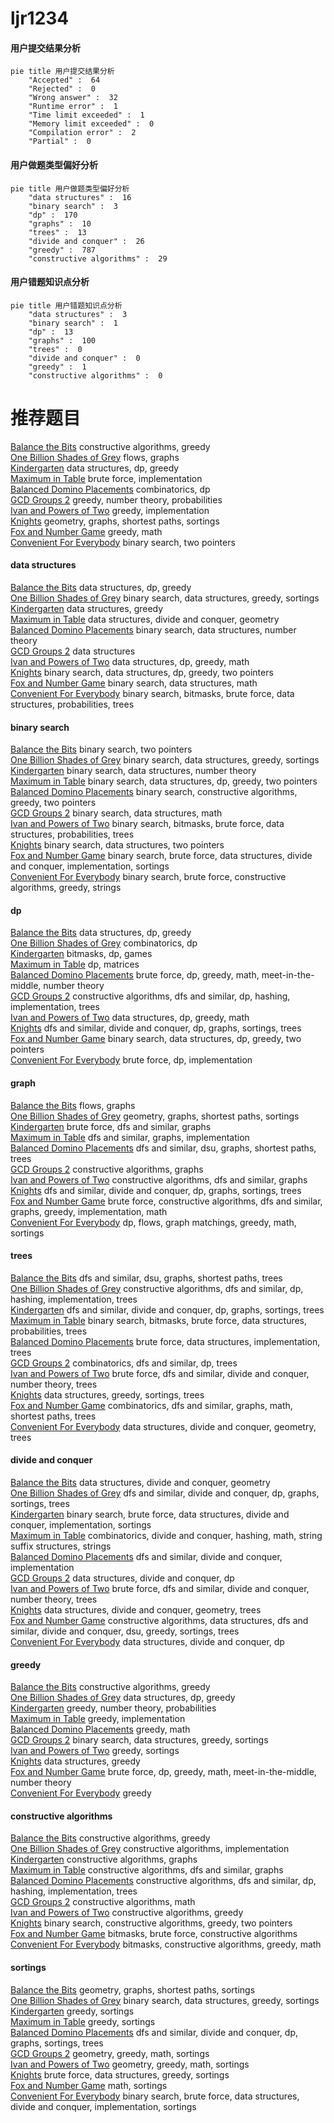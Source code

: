 # ljr1234
<!-- tabs:start -->
#### **用户提交结果分析**

```mermaid
pie title 用户提交结果分析
    "Accepted" :  64
    "Rejected" :  0
    "Wrong answer" :  32
    "Runtime error" :  1
    "Time limit exceeded" :  1
    "Memory limit exceeded" :  0
    "Compilation error" :  2
    "Partial" :  0
```
#### **用户做题类型偏好分析**

```mermaid
pie title 用户做题类型偏好分析
    "data structures" :  16
    "binary search" :  3
    "dp" :  170
    "graphs" :  10
    "trees" :  13
    "divide and conquer" :  26
    "greedy" :  787
    "constructive algorithms" :  29
```
#### **用户错题知识点分析**

```mermaid
pie title 用户错题知识点分析
    "data structures" :  3
    "binary search" :  1
    "dp" :  13
    "graphs" :  100
    "trees" :  0
    "divide and conquer" :  0
    "greedy" :  1
    "constructive algorithms" :  0
```
<!-- tabs:end -->
# 推荐题目
[Balance the Bits](https://codeforces.com/contest/1504/problem/C)		constructive algorithms,
                        greedy		  
[One Billion Shades of Grey](http://codeforces.com/problemset/problem/1427/G)		flows,
                        graphs		  
[Kindergarten](http://codeforces.com/problemset/problem/484/D)		data structures,
                        dp,
                        greedy		  
[Maximum in Table](http://codeforces.com/problemset/problem/509/A)		brute force,
                        implementation		  
[Balanced Domino Placements](http://codeforces.com/problemset/problem/1237/F)		combinatorics,
                        dp		  
[GCD Groups 2](http://codeforces.com/problemset/problem/1198/F)		greedy,
                        number theory,
                        probabilities		  
[Ivan and Powers of Two](http://codeforces.com/problemset/problem/305/C)		greedy,
                        implementation		  
[Knights](http://codeforces.com/problemset/problem/33/D)		geometry,
                        graphs,
                        shortest paths,
                        sortings		  
[Fox and Number Game](http://codeforces.com/problemset/problem/389/A)		greedy,
                        math		  
[Convenient For Everybody](http://codeforces.com/problemset/problem/939/C)		binary search,
                        two pointers		  
<!-- tabs:start -->
#### **data structures**
[Balance the Bits](http://codeforces.com/problemset/problem/484/D)		data structures,
                        dp,
                        greedy		  
[One Billion Shades of Grey](http://codeforces.com/problemset/problem/754/D)		binary search,
                        data structures,
                        greedy,
                        sortings		  
[Kindergarten](http://codeforces.com/problemset/problem/383/A)		data structures,
                        greedy		  
[Maximum in Table](http://codeforces.com/problemset/problem/429/D)		data structures,
                        divide and conquer,
                        geometry		  
[Balanced Domino Placements](http://codeforces.com/problemset/problem/1182/F)		binary search,
                        data structures,
                        number theory		  
[GCD Groups 2](http://codeforces.com/problemset/problem/5/E)		data structures		  
[Ivan and Powers of Two](http://codeforces.com/problemset/problem/626/G)		data structures,
                        dp,
                        greedy,
                        math		  
[Knights](http://codeforces.com/problemset/problem/1492/C)		binary search,
                        data structures,
                        dp,
                        greedy,
                        two pointers		  
[Fox and Number Game](http://codeforces.com/problemset/problem/1490/G)		binary search,
                        data structures,
                        math		  
[Convenient For Everybody](http://codeforces.com/problemset/problem/1479/D)		binary search,
                        bitmasks,
                        brute force,
                        data structures,
                        probabilities,
                        trees		  
#### **binary search**
[Balance the Bits](http://codeforces.com/problemset/problem/939/C)		binary search,
                        two pointers		  
[One Billion Shades of Grey](http://codeforces.com/problemset/problem/754/D)		binary search,
                        data structures,
                        greedy,
                        sortings		  
[Kindergarten](http://codeforces.com/problemset/problem/1182/F)		binary search,
                        data structures,
                        number theory		  
[Maximum in Table](http://codeforces.com/problemset/problem/1492/C)		binary search,
                        data structures,
                        dp,
                        greedy,
                        two pointers		  
[Balanced Domino Placements](http://codeforces.com/problemset/problem/1463/D)		binary search,
                        constructive algorithms,
                        greedy,
                        two pointers		  
[GCD Groups 2](http://codeforces.com/problemset/problem/1490/G)		binary search,
                        data structures,
                        math		  
[Ivan and Powers of Two](http://codeforces.com/problemset/problem/1479/D)		binary search,
                        bitmasks,
                        brute force,
                        data structures,
                        probabilities,
                        trees		  
[Knights](http://codeforces.com/problemset/problem/1436/E)		binary search,
                        data structures,
                        two pointers		  
[Fox and Number Game](http://codeforces.com/problemset/problem/1461/D)		binary search,
                        brute force,
                        data structures,
                        divide and conquer,
                        implementation,
                        sortings		  
[Convenient For Everybody](http://codeforces.com/problemset/problem/1493/C)		binary search,
                        brute force,
                        constructive algorithms,
                        greedy,
                        strings		  
#### **dp**
[Balance the Bits](http://codeforces.com/problemset/problem/484/D)		data structures,
                        dp,
                        greedy		  
[One Billion Shades of Grey](http://codeforces.com/problemset/problem/1237/F)		combinatorics,
                        dp		  
[Kindergarten](http://codeforces.com/problemset/problem/354/B)		bitmasks,
                        dp,
                        games		  
[Maximum in Table](http://codeforces.com/problemset/problem/225/C)		dp,
                        matrices		  
[Balanced Domino Placements](http://codeforces.com/problemset/problem/552/C)		brute force,
                        dp,
                        greedy,
                        math,
                        meet-in-the-middle,
                        number theory		  
[GCD Groups 2](http://codeforces.com/problemset/problem/1182/D)		constructive algorithms,
                        dfs and similar,
                        dp,
                        hashing,
                        implementation,
                        trees		  
[Ivan and Powers of Two](http://codeforces.com/problemset/problem/626/G)		data structures,
                        dp,
                        greedy,
                        math		  
[Knights](http://codeforces.com/problemset/problem/613/D)		dfs and similar,
                        divide and conquer,
                        dp,
                        graphs,
                        sortings,
                        trees		  
[Fox and Number Game](http://codeforces.com/problemset/problem/1492/C)		binary search,
                        data structures,
                        dp,
                        greedy,
                        two pointers		  
[Convenient For Everybody](https://codeforces.com/contest/1457/problem/C)		brute force,
                        dp,
                        implementation		  
#### **graph**
[Balance the Bits](http://codeforces.com/problemset/problem/1427/G)		flows,
                        graphs		  
[One Billion Shades of Grey](http://codeforces.com/problemset/problem/33/D)		geometry,
                        graphs,
                        shortest paths,
                        sortings		  
[Kindergarten](http://codeforces.com/problemset/problem/869/D)		brute force,
                        dfs and similar,
                        graphs		  
[Maximum in Table](http://codeforces.com/problemset/problem/1033/A)		dfs and similar,
                        graphs,
                        implementation		  
[Balanced Domino Placements](http://codeforces.com/problemset/problem/1176/E)		dfs and similar,
                        dsu,
                        graphs,
                        shortest paths,
                        trees		  
[GCD Groups 2](http://codeforces.com/problemset/problem/819/E)		constructive algorithms,
                        graphs		  
[Ivan and Powers of Two](http://codeforces.com/problemset/problem/858/F)		constructive algorithms,
                        dfs and similar,
                        graphs		  
[Knights](http://codeforces.com/problemset/problem/613/D)		dfs and similar,
                        divide and conquer,
                        dp,
                        graphs,
                        sortings,
                        trees		  
[Fox and Number Game](http://codeforces.com/problemset/problem/1487/C)		brute force,
                        constructive algorithms,
                        dfs and similar,
                        graphs,
                        greedy,
                        implementation,
                        math		  
[Convenient For Everybody](http://codeforces.com/problemset/problem/1437/C)		dp,
                        flows,
                        graph matchings,
                        greedy,
                        math,
                        sortings		  
#### **trees**
[Balance the Bits](http://codeforces.com/problemset/problem/1176/E)		dfs and similar,
                        dsu,
                        graphs,
                        shortest paths,
                        trees		  
[One Billion Shades of Grey](http://codeforces.com/problemset/problem/1182/D)		constructive algorithms,
                        dfs and similar,
                        dp,
                        hashing,
                        implementation,
                        trees		  
[Kindergarten](http://codeforces.com/problemset/problem/613/D)		dfs and similar,
                        divide and conquer,
                        dp,
                        graphs,
                        sortings,
                        trees		  
[Maximum in Table](http://codeforces.com/problemset/problem/1479/D)		binary search,
                        bitmasks,
                        brute force,
                        data structures,
                        probabilities,
                        trees		  
[Balanced Domino Placements](http://codeforces.com/problemset/problem/1511/C)		brute force,
                        data structures,
                        implementation,
                        trees		  
[GCD Groups 2](http://codeforces.com/problemset/problem/1499/F)		combinatorics,
                        dfs and similar,
                        dp,
                        trees		  
[Ivan and Powers of Two](http://codeforces.com/problemset/problem/1491/E)		brute force,
                        dfs and similar,
                        divide and conquer,
                        number theory,
                        trees		  
[Knights](http://codeforces.com/problemset/problem/1466/D)		data structures,
                        greedy,
                        sortings,
                        trees		  
[Fox and Number Game](http://codeforces.com/problemset/problem/1495/D)		combinatorics,
                        dfs and similar,
                        graphs,
                        math,
                        shortest paths,
                        trees		  
[Convenient For Everybody](http://codeforces.com/problemset/problem/1303/G)		data structures,
                        divide and conquer,
                        geometry,
                        trees		  
#### **divide and conquer**
[Balance the Bits](http://codeforces.com/problemset/problem/429/D)		data structures,
                        divide and conquer,
                        geometry		  
[One Billion Shades of Grey](http://codeforces.com/problemset/problem/613/D)		dfs and similar,
                        divide and conquer,
                        dp,
                        graphs,
                        sortings,
                        trees		  
[Kindergarten](http://codeforces.com/problemset/problem/1461/D)		binary search,
                        brute force,
                        data structures,
                        divide and conquer,
                        implementation,
                        sortings		  
[Maximum in Table](http://codeforces.com/problemset/problem/1466/G)		combinatorics,
                        divide and conquer,
                        hashing,
                        math,
                        string suffix structures,
                        strings		  
[Balanced Domino Placements](http://codeforces.com/problemset/problem/1490/D)		dfs and similar,
                        divide and conquer,
                        implementation		  
[GCD Groups 2](https://codeforces.com/contest/1483/problem/C)		data structures,
                        divide and conquer,
                        dp		  
[Ivan and Powers of Two](http://codeforces.com/problemset/problem/1491/E)		brute force,
                        dfs and similar,
                        divide and conquer,
                        number theory,
                        trees		  
[Knights](http://codeforces.com/problemset/problem/1303/G)		data structures,
                        divide and conquer,
                        geometry,
                        trees		  
[Fox and Number Game](http://codeforces.com/problemset/problem/1494/D)		constructive algorithms,
                        data structures,
                        dfs and similar,
                        divide and conquer,
                        dsu,
                        greedy,
                        sortings,
                        trees		  
[Convenient For Everybody](http://codeforces.com/problemset/problem/1482/E)		data structures,
                        divide and conquer,
                        dp		  
#### **greedy**
[Balance the Bits](https://codeforces.com/contest/1504/problem/C)		constructive algorithms,
                        greedy		  
[One Billion Shades of Grey](http://codeforces.com/problemset/problem/484/D)		data structures,
                        dp,
                        greedy		  
[Kindergarten](http://codeforces.com/problemset/problem/1198/F)		greedy,
                        number theory,
                        probabilities		  
[Maximum in Table](http://codeforces.com/problemset/problem/305/C)		greedy,
                        implementation		  
[Balanced Domino Placements](http://codeforces.com/problemset/problem/389/A)		greedy,
                        math		  
[GCD Groups 2](http://codeforces.com/problemset/problem/754/D)		binary search,
                        data structures,
                        greedy,
                        sortings		  
[Ivan and Powers of Two](http://codeforces.com/problemset/problem/1008/B)		greedy,
                        sortings		  
[Knights](http://codeforces.com/problemset/problem/383/A)		data structures,
                        greedy		  
[Fox and Number Game](http://codeforces.com/problemset/problem/552/C)		brute force,
                        dp,
                        greedy,
                        math,
                        meet-in-the-middle,
                        number theory		  
[Convenient For Everybody](http://codeforces.com/problemset/problem/478/C)		greedy		  
#### **constructive algorithms**
[Balance the Bits](https://codeforces.com/contest/1504/problem/C)		constructive algorithms,
                        greedy		  
[One Billion Shades of Grey](http://codeforces.com/problemset/problem/398/A)		constructive algorithms,
                        implementation		  
[Kindergarten](http://codeforces.com/problemset/problem/819/E)		constructive algorithms,
                        graphs		  
[Maximum in Table](http://codeforces.com/problemset/problem/858/F)		constructive algorithms,
                        dfs and similar,
                        graphs		  
[Balanced Domino Placements](http://codeforces.com/problemset/problem/1182/D)		constructive algorithms,
                        dfs and similar,
                        dp,
                        hashing,
                        implementation,
                        trees		  
[GCD Groups 2](http://codeforces.com/problemset/problem/1447/A)		constructive algorithms,
                        math		  
[Ivan and Powers of Two](http://codeforces.com/problemset/problem/1493/A)		constructive algorithms,
                        greedy		  
[Knights](http://codeforces.com/problemset/problem/1463/D)		binary search,
                        constructive algorithms,
                        greedy,
                        two pointers		  
[Fox and Number Game](https://codeforces.com/contest/1456/problem/B)		bitmasks,
                        brute force,
                        constructive algorithms		  
[Convenient For Everybody](http://codeforces.com/problemset/problem/1492/D)		bitmasks,
                        constructive algorithms,
                        greedy,
                        math		  
#### **sortings**
[Balance the Bits](http://codeforces.com/problemset/problem/33/D)		geometry,
                        graphs,
                        shortest paths,
                        sortings		  
[One Billion Shades of Grey](http://codeforces.com/problemset/problem/754/D)		binary search,
                        data structures,
                        greedy,
                        sortings		  
[Kindergarten](http://codeforces.com/problemset/problem/1008/B)		greedy,
                        sortings		  
[Maximum in Table](http://codeforces.com/problemset/problem/1353/B)		greedy,
                        sortings		  
[Balanced Domino Placements](http://codeforces.com/problemset/problem/613/D)		dfs and similar,
                        divide and conquer,
                        dp,
                        graphs,
                        sortings,
                        trees		  
[GCD Groups 2](https://codeforces.com/contest/1496/problem/C)		geometry,
                        greedy,
                        math,
                        sortings		  
[Ivan and Powers of Two](http://codeforces.com/problemset/problem/1495/A)		geometry,
                        greedy,
                        math,
                        sortings		  
[Knights](http://codeforces.com/problemset/problem/1497/A)		brute force,
                        data structures,
                        greedy,
                        sortings		  
[Fox and Number Game](http://codeforces.com/problemset/problem/1427/A)		math,
                        sortings		  
[Convenient For Everybody](http://codeforces.com/problemset/problem/1461/D)		binary search,
                        brute force,
                        data structures,
                        divide and conquer,
                        implementation,
                        sortings		  
<!-- tabs:end -->
